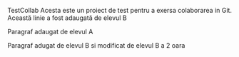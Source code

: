 TestCollab
Acesta este un proiect de test pentru a exersa colaborarea in Git.
Această linie a fost adaugată de elevul B

Paragraf adaugat de elevul A

Paragraf adugat de elevul B si modificat de elevul B a 2 oara
